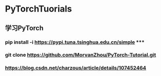 # PyTorchTuorials

## **学习PyTorch**

### pip install -i https://pypi.tuna.tsinghua.edu.cn/simple ***
### git clone https://github.com/MorvanZhou/PyTorch-Tutorial.git
### https://blog.csdn.net/charzous/article/details/107452464

